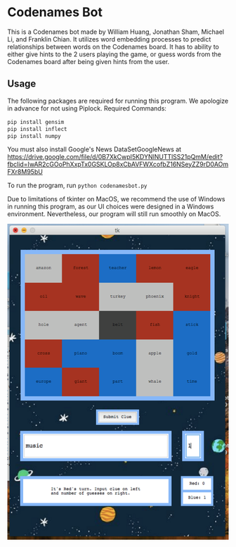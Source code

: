 # Codenames Bot

This is a Codenames bot made by William Huang, Jonathan Sham, Michael Li, and Franklin Chian. It utilizes word embedding processes to predict relationships between words on the Codenames board. It has to ability to either give hints to the 2 users playing the game, or guess words from the Codenames board after being given hints from the user.

## Usage

The following packages are required for running this program. We apologize in advance for not using Piplock.
Required Commands:<br/>
```
pip install gensim
pip install inflect
pip install numpy
```


You must also install Google's News DataSetGoogleNews at https://drive.google.com/file/d/0B7XkCwpI5KDYNlNUTTlSS21pQmM/edit?fbclid=IwAR2cGOoPhXxpTx0GSKLOp8xCbAVFWXcofbZ16NSeyZZ9rD0AOmFXr8M95bU

To run the program, run `python codenamesbot.py`

Due to limitations of tkinter on MacOS, we recommend the use of Windows in running this program, as our UI choices were designed in a Windows environment. Nevertheless, our program will still run smoothly on MacOS.

![](spymaster.png)

